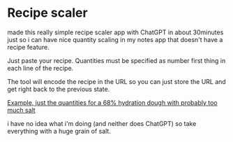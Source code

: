 # Recipe scaler

made this really simple recipe scaler app with ChatGPT in about 30minutes just so i can have nice quantity scaling in my notes app that doesn't have a recipe feature.

Just paste your recipe.
Quantities must be specified as number first thing in each line of the recipe.

The tool will encode the recipe in the URL so you can just store the URL and get right back to the previous state.

[Example, just the quantities for a 68% hydration dough with probably too much salt](https://sbaier1.github.io/recipe-scaler/#factor=400&recipe=400g%20flour%0A272g%20water%0A12.8g%20salt)

i have no idea what i'm doing (and neither does ChatGPT) so take everything with a huge grain of salt.
